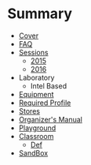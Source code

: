 # Summary

* [Cover](README.md)
* [FAQ](Faq.md)
* [Sessions](TrainingSessions.md)
   * [2015](documentation/Sessions2015.md)
   * [2016](documentation/Sessions2016.md)
* Laboratory
   * Intel Based
* [Equipment](Equipment.md)
* [Required Profile](RequiredProfile.md)
* [Stores](Stores.md)
* [Organizer's Manual](OrganizersManual.md)
* [Playground](Playground.md)
* [Classroom](Classroom.md)
   * [Def](documentation/Def.md)
* [SandBox](Sandbox.md)

